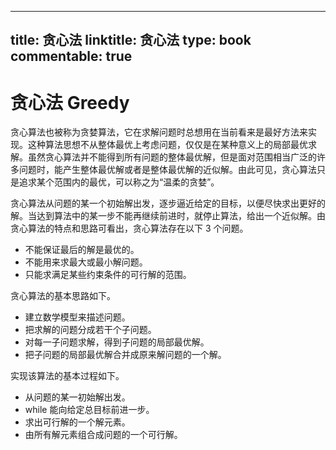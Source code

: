 
---
title: 贪心法
linktitle: 贪心法
type: book
commentable: true
---

# 贪心法 Greedy

贪心算法也被称为贪婪算法，它在求解问题时总想用在当前看来是最好方法来实现。这种算法思想不从整体最优上考虑问题，仅仅是在某种意义上的局部最优求解。虽然贪心算法并不能得到所有问题的整体最优解，但是面对范围相当广泛的许多问题时，能产生整体最优解或者是整体最优解的近似解。由此可见，贪心算法只是追求某个范围内的最优，可以称之为“温柔的贪婪”。

贪心算法从问题的某一个初始解出发，逐步逼近给定的目标，以便尽快求出更好的解。当达到算法中的某一步不能再继续前进时，就停止算法，给出一个近似解。由贪心算法的特点和思路可看出，贪心算法存在以下 3 个问题。

- 不能保证最后的解是最优的。
- 不能用来求最大或最小解问题。
- 只能求满足某些约束条件的可行解的范围。

贪心算法的基本思路如下。

- 建立数学模型来描述问题。
- 把求解的问题分成若干个子问题。
- 对每一子问题求解，得到子问题的局部最优解。
- 把子问题的局部最优解合并成原来解问题的一个解。

实现该算法的基本过程如下。

- 从问题的某一初始解出发。
- while 能向给定总目标前进一步。
- 求出可行解的一个解元素。
- 由所有解元素组合成问题的一个可行解。

    